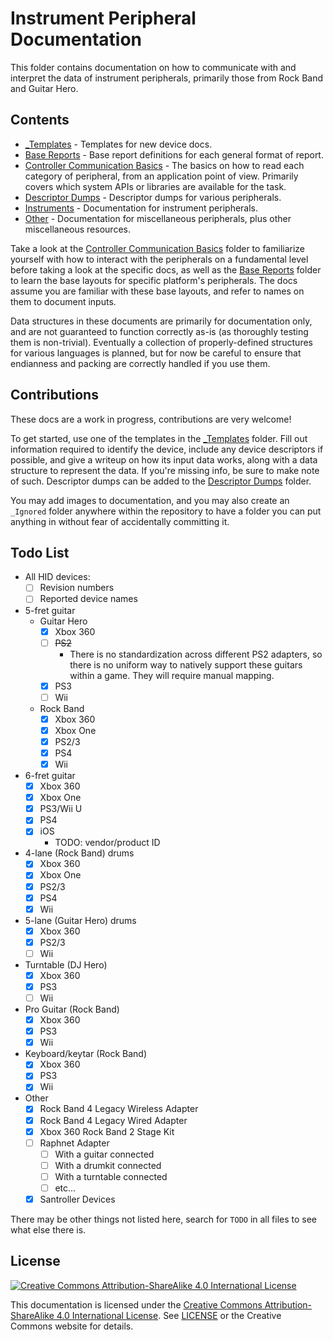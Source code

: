 # Instrument Peripheral Documentation

This folder contains documentation on how to communicate with and interpret the data of instrument peripherals, primarily those from Rock Band and Guitar Hero.

## Contents

- [_Templates](_Templates/) - Templates for new device docs.
- [Base Reports](Base%20Reports/) - Base report definitions for each general format of report.
- [Controller Communication Basics](Controller%20Communication%20Basics/) - The basics on how to read each category of peripheral, from an application point of view. Primarily covers which system APIs or libraries are available for the task.
- [Descriptor Dumps](Descriptor%20Dumps/) - Descriptor dumps for various peripherals.
- [Instruments](Instruments/) - Documentation for instrument peripherals.
- [Other](Other/) - Documentation for miscellaneous peripherals, plus other miscellaneous resources.

Take a look at the [Controller Communication Basics](Controller%20Communication%20Basics/) folder to familiarize yourself with how to interact with the peripherals on a fundamental level before taking a look at the specific docs, as well as the [Base Reports](Base%20Reports/) folder to learn the base layouts for specific platform's peripherals. The docs assume you are familiar with these base layouts, and refer to names on them to document inputs.

Data structures in these documents are primarily for documentation only, and are not guaranteed to function correctly as-is (as thoroughly testing them is non-trivial). Eventually a collection of properly-defined structures for various languages is planned, but for now be careful to ensure that endianness and packing are correctly handled if you use them.

## Contributions

These docs are a work in progress, contributions are very welcome!

To get started, use one of the templates in the [_Templates](_Templates/) folder. Fill out information required to identify the device, include any device descriptors if possible, and give a writeup on how its input data works, along with a data structure to represent the data. If you're missing info, be sure to make note of such. Descriptor dumps can be added to the [Descriptor Dumps](Descriptor%20Dumps/) folder.

You may add images to documentation, and you may also create an `_Ignored` folder anywhere within the repository to have a folder you can put anything in without fear of accidentally committing it.

## Todo List

- All HID devices:
  - [ ] Revision numbers
  - [ ] Reported device names
- 5-fret guitar
  - Guitar Hero
    - [x] Xbox 360
    - [ ] ~~PS2~~
      - There is no standardization across different PS2 adapters, so there is no uniform way to natively support these guitars within a game. They will require manual mapping.
    - [x] PS3
    - [ ] Wii
  - Rock Band
    - [x] Xbox 360
    - [x] Xbox One
    - [x] PS2/3
    - [x] PS4
    - [x] Wii
- 6-fret guitar
  - [x] Xbox 360
  - [x] Xbox One
  - [x] PS3/Wii U
  - [x] PS4
  - [x] iOS
    - TODO: vendor/product ID
- 4-lane (Rock Band) drums
  - [x] Xbox 360
  - [x] Xbox One
  - [x] PS2/3
  - [x] PS4
  - [x] Wii
- 5-lane (Guitar Hero) drums
  - [x] Xbox 360
  - [x] PS2/3
  - [ ] Wii
- Turntable (DJ Hero)
  - [x] Xbox 360
  - [x] PS3
  - [ ] Wii
- Pro Guitar (Rock Band)
  - [x] Xbox 360
  - [x] PS3
  - [x] Wii
- Keyboard/keytar (Rock Band)
  - [x] Xbox 360
  - [x] PS3
  - [x] Wii
- Other
  - [x] Rock Band 4 Legacy Wireless Adapter
  - [x] Rock Band 4 Legacy Wired Adapter
  - [x] Xbox 360 Rock Band 2 Stage Kit
  - [ ] Raphnet Adapter
    - [ ] With a guitar connected
    - [ ] With a drumkit connected
    - [ ] With a turntable connected
    - [ ] etc...
  - [x] Santroller Devices

There may be other things not listed here, search for `TODO` in all files to see what else there is.

## License

[![Creative Commons Attribution-ShareAlike 4.0 International License](https://i.creativecommons.org/l/by-sa/4.0/88x31.png)](https://creativecommons.org/licenses/by-sa/4.0/)

This documentation is licensed under the [Creative Commons Attribution-ShareAlike 4.0 International License](https://creativecommons.org/licenses/by-sa/4.0/). See [LICENSE](LICENSE) or the Creative Commons website for details.
